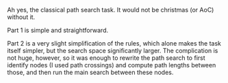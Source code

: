 Ah yes, the classical path search task.
It would not be christmas (or AoC) without it.

Part 1 is simple and straightforward.

Part 2 is a very slight simplification of the rules, which alone makes the task itself simpler, but the search space significantly larger.
The complication is not huge, however, so it was enough to rewrite the path search to first identify nodes (I used path crossings) and compute path lengths between those, and then run the main search between these nodes.
